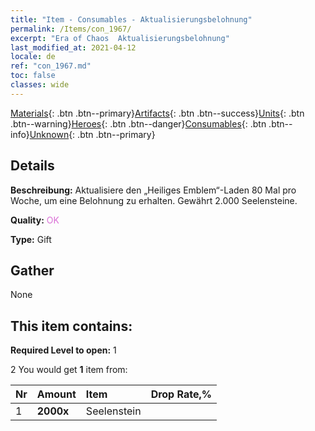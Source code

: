 ```yaml
---
title: "Item - Consumables - Aktualisierungsbelohnung"
permalink: /Items/con_1967/
excerpt: "Era of Chaos  Aktualisierungsbelohnung"
last_modified_at: 2021-04-12
locale: de
ref: "con_1967.md"
toc: false
classes: wide
---
```

 [Materials](/de/Items/){: .btn .btn--primary}[Artifacts](/de/Items/Artifacts/){: .btn .btn--success}[Units](/de/Items/Units/){: .btn .btn--warning}[Heroes](/de/Items/Heroes/){: .btn .btn--danger}[Consumables](/de/Items/Consumables/){: .btn .btn--info}[Unknown](/de/Items/Unknown/){: .btn .btn--primary}

## Details
 **Beschreibung:** Aktualisiere den „Heiliges Emblem“-Laden 80 Mal pro Woche, um eine Belohnung zu erhalten. Gewährt 2.000 Seelensteine.

 **Quality:** <span style="color: #DA70D6">OK</span>

 **Type:** Gift

## Gather

  None

## This item contains:

 **Required Level to open:** 1

 2 You would get **1** item  from:

  | Nr | Amount |     Item    | Drop Rate,% |
  |:---|:-------|:------------|:---------:|
  | 1 |  **2000x** | Seelenstein  |  | 100 | 
